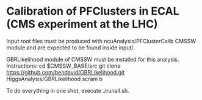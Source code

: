 # Calibration of PFClusters in ECAL (CMS experiment at the LHC)

Input root files must be produced with ncuAnalysis/PFClusterCalib CMSSW module
and are expected to be found inside input/.

GBRLikelihood module of CMSSW must be installed for this analysis. Instructions:
    cd $CMSSW_BASE/src
    git clone https://github.com/bendavid/GBRLikelihood.git HiggsAnalysis/GBRLikelihood
    scram b

To do everything in one shot, execute ./runall.sh.
